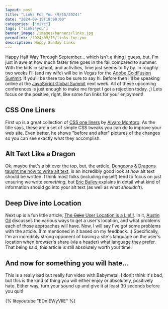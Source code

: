 ```yaml
---
layout: post
title: "Links For You (9/15/2024)"
date: "2024-09-15T18:00:00"
categories: ["misc"]
tags: ["links4you"]
banner_image: /images/banners/links.jpg
permalink: /2024/09/15/links-for-you
description: Happy Sunday Links
---
```


Happy Half Way Through September... which isn't a thing I guess, but, I'm just in awe at how much faster time goes in the fall compared to summer. With the kids in school, and activities, time just seems to fly by. In roughly two weeks I'll (and my wife) will be in Vegas for the [Adobe ColdFusion Summit](https://cfsummit.adobeevents.com/). If you'll be there too be sure to say hi. Before then I'll be speaking online at the [JavaScript Global Summit](https://events.geekle.us/javascript/) next week. All of these upcoming conferences is just enough to make me forget I got a rejection today. ;) Lets focus on the positive, right, like some fun links for your enjoyment!

## CSS One Liners

First up is a great collection of [CSS one liners](https://alvaromontoro.com/blog/68055/ten-css-one-liners-for-almost-every-project) by [Alvaro Montoro](https://alvaromontoro.com/blog/68055/ten-css-one-liners-for-almost-every-project). As the title says, these are a set of simple CSS tweaks you can do to improve your web site. Even better, he shows "before and after" pictures of the changes so you can see exactly what they accomplish. 

## Alt Text Like a Dragon

Ok, maybe that's a bit over the top, but, the article, [Dungeons & Dragons taught me how to write alt text](https://ericwbailey.website/published/dungeons-and-dragons-taught-me-how-to-write-alt-text/), is an incredibly good look at *how* alt text should be written. I think most folks (including myself) tend to focus on just ensuring we write *something*, but [Eric Bailey ](https://ericwbailey.website/) explains in detail what kind of information should go into your alt text (as well as what *shouldn't*). 

## Deep Dive into Location

Next up is a fun little article, [The <strike>Cake</strike> User Location is a Lie!!!](https://austingil.com/user-location-is-a-lie/). In it, [Austin Gil](https://austingil.com/) discusses the various ways to get a user's location, and what problems each of those approaches will have. Now, I will say I've got some problems with the article. (I'm mentioned in it based on my feedback. :) Specifically, I'm an incredibly strong opponent of basing a site's language on the user's location when browser's share (via a header) what language they prefer. That being said, this article is still absolutely worth your time. 

## And now for something you will hate...

This is a really bad but really fun video with Babymetal. I don't think it's bad, but this is the kind of thing you will either enjoy or absolutely, positively hate. Either way, turn your sound up and give it at least 30 seconds before you quit!

{% liteyoutube "EDnIEWyVIlE" %}


